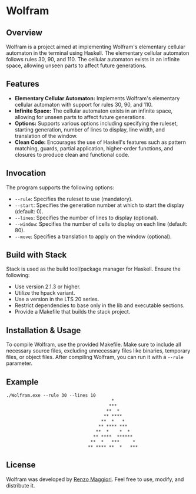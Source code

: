 # Wolfram

## Overview

Wolfram is a project aimed at implementing Wolfram's elementary cellular automaton in the terminal using Haskell. The elementary cellular automaton follows rules 30, 90, and 110. The cellular automaton exists in an infinite space, allowing unseen parts to affect future generations.

## Features

- **Elementary Cellular Automaton:** Implements Wolfram's elementary cellular automaton with support for rules 30, 90, and 110.
- **Infinite Space:** The cellular automaton exists in an infinite space, allowing for unseen parts to affect future generations.
- **Options:** Supports various options including specifying the ruleset, starting generation, number of lines to display, line width, and translation of the window.
- **Clean Code:** Encourages the use of Haskell's features such as pattern matching, guards, partial application, higher-order functions, and closures to produce clean and functional code.

## Invocation

The program supports the following options:

- `--rule`: Specifies the ruleset to use (mandatory).
- `--start`: Specifies the generation number at which to start the display (default: 0).
- `--lines`: Specifies the number of lines to display (optional).
- `--window`: Specifies the number of cells to display on each line (default: 80).
- `--move`: Specifies a translation to apply on the window (optional).

## Build with Stack

Stack is used as the build tool/package manager for Haskell. Ensure the following:

- Use version 2.1.3 or higher.
- Utilize the hpack variant.
- Use a version in the LTS 20 series.
- Restrict dependencies to base only in the lib and executable sections.
- Provide a Makefile that builds the stack project.

## Installation & Usage

To compile Wolfram, use the provided Makefile. Make sure to include all necessary source files, excluding unnecessary files like binaries, temporary files, or object files. After compiling Wolfram, you can run it with a `--rule` parameter.

## Example
```
./Wolfram.exe --rule 30 --lines 10  
                                        *
                                       ***
                                      **  *
                                     ** ****
                                    **  *   *
                                   ** **** ***
                                  **  *    *  *
                                 ** ****  ******
                                **  *   ***     *
                               ** **** **  *   ***
```
## License

Wolfram was developed by [Renzo Maggiori](https://github.com/RenzoMaggiori). Feel free to use, modify, and distribute it.
